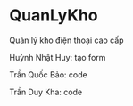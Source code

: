 # QuanLyKho
Quản lý kho điện thoại cao cấp

Huỳnh Nhật Huy: tạo form

Trần Quốc Bảo: code

Trần Duy Kha: code
